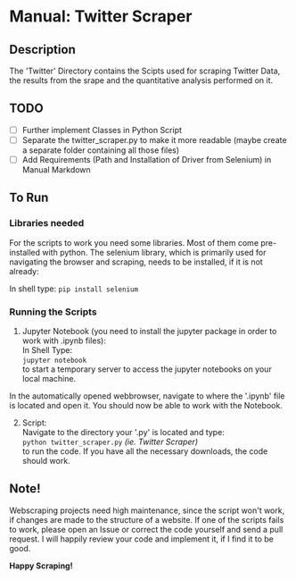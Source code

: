 # Manual: Twitter Scraper

## Description

The 'Twitter' Directory contains the Scipts used for scraping Twitter Data, the results from the srape and the quantitative analysis performed on it. 

## TODO

- [ ] Further implement Classes in Python Script
- [ ] Separate the twitter_scraper.py to make it more readable (maybe create a separate folder containing all those files)
- [ ] Add Requirements (Path and Installation of Driver from Selenium) in Manual Markdown

## To Run
### Libraries needed
For the scripts to work you need some libraries. Most of them come pre-installed with python. The selenium library, which is primarily used for navigating the browser and scraping, needs to be installed, if it is not already:  

In shell type:
`pip install selenium`

### Running the Scripts
1. Jupyter Notebook (you need to install the jupyter package in order to work with .ipynb files):  
In Shell Type:  
`jupyter notebook`  
to start a temporary server to access the jupyter notebooks on your local machine. 

In the automatically opened webbrowser, navigate to where the '.ipynb' file is located and open it. You should now be able to work with the Notebook.

2. Script:  
Navigate to the directory your '.py' is located and type:  
`python twitter_scraper.py` *(ie. Twitter Scraper)*  
to run the code. If you have all the necessary downloads, the code should work.

## Note!
Webscraping projects need high maintenance, since the script won't work, if changes are made to the structure of a website. If one of the scripts fails to work, please open an Issue or correct the code yourself and send a pull request. I will happily review your code and implement it, if I find it to be good.


**Happy Scraping!**
